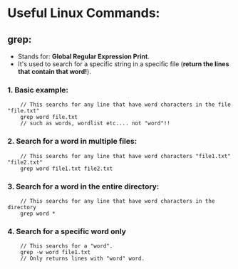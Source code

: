 # Useful Linux Commands:

## grep:
- Stands for: **Global Regular Expression Print**.
- It's used to search for a specific string in a specific file (**return the lines that contain that word!**).

### 1. Basic example:
```shell
    // This searchs for any line that have word characters in the file "file.txt"
    grep word file.txt
    // such as words, wordlist etc.... not "word"!!
```

### 2. Search for a word in multiple files:
```shell
    // This searchs for any line that have word characters "file1.txt" "file2.txt"
    grep word file1.txt file2.txt
```

### 3. Search for a word in the entire directory:
```shell
    // This searchs for any line that have word characters in the directory
    grep word *

```

### 4. Search for a specific word only

```shell
    // This searchs for a "word".
    grep -w word file1.txt 
    // Only returns lines with "word" word.
```